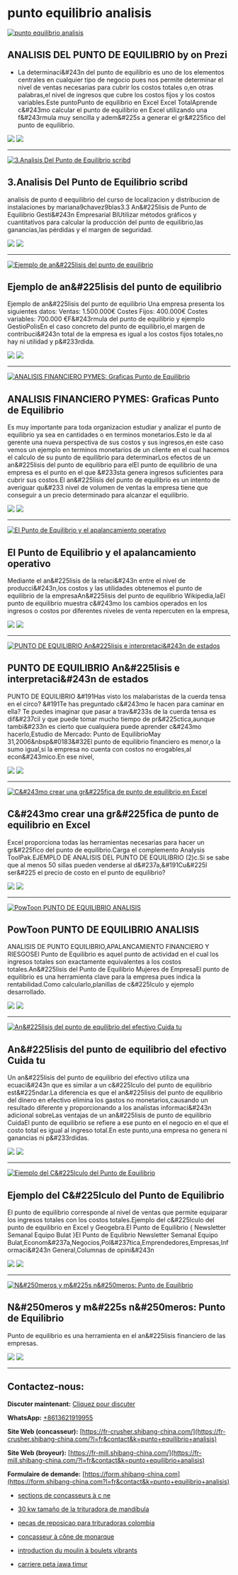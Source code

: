 # punto equilibrio analisis

<a href="https://swt.shibang-china.com/?l=fr&img&k=punto+equilibrio+analisis" target="_blank">![punto equilibrio analisis](http://static.shibang-china.com/all-800x300/926.jpg)</a>

## ANALISIS DEL PUNTO DE EQUILIBRIO by on Prezi
* La determinaci&#243n del punto de equilibrio es uno de los elementos centrales en cualquier tipo de negocio pues nos permite determinar el nivel de ventas necesarias para cubrir los costos totales o,en otras palabras,el nivel de ingresos que cubre los costos fijos y los costos variables.Este puntoPunto de equilibrio en Excel Excel TotalAprende c&#243mo calcular el punto de equilibrio en Excel utilizando una f&#243rmula muy sencilla y adem&#225s a generar el gr&#225fico del punto de equilibrio.


<a href="https://whatsapp.shibangsoft.com/WhatsApp.php" target="_blank" title="WhatsApp">![](http://static.shibang-china.com/icon/whatsapp.png)</a> <a href="https://swt.shibang-china.com/?l=fr&icon&k=punto+equilibrio+analisis" target="_blank">![](http://static.shibang-china.com/icon/chat-fr.png)</a>

---

<a href="https://swt.shibang-china.com/?l=fr&img&k=punto+equilibrio+analisis" target="_blank">![3.Analisis Del Punto de Equilibrio scribd](http://static.shibang-china.com/all-800x300/1266.jpg)</a>

## 3.Analisis Del Punto de Equilibrio scribd
analisis de punto d eequilibrio del curso de localizacion y distribucion de instalaciones by mariana9chavez9blas3.3 An&#225lisis de Punto de Equilibrio Gesti&#243n Empresarial BIUtilizar métodos gráficos y cuantitativos para calcular la producción del punto de equilibrio,las ganancias,las pérdidas y el margen de seguridad.


<a href="https://whatsapp.shibangsoft.com/WhatsApp.php" target="_blank" title="WhatsApp">![](http://static.shibang-china.com/icon/whatsapp.png)</a> <a href="https://swt.shibang-china.com/?l=fr&icon&k=punto+equilibrio+analisis" target="_blank">![](http://static.shibang-china.com/icon/chat-fr.png)</a>

---

<a href="https://swt.shibang-china.com/?l=fr&img&k=punto+equilibrio+analisis" target="_blank">![Ejemplo de an&#225lisis del punto de equilibrio](http://static.shibang-china.com/all-800x300/1043.jpg)</a>

## Ejemplo de an&#225lisis del punto de equilibrio
Ejemplo de an&#225lisis del punto de equilibrio Una empresa presenta los siguientes datos: Ventas: 1.500.000€ Costes Fijos: 400.000€ Costes variables: 700.000 €F&#243rmula del punto de equilibrio y ejemplo GestioPolisEn el caso concreto del punto de equilibrio,el margen de contribuci&#243n total de la empresa es igual a los costos fijos totales,no hay ni utilidad y p&#233rdida.


<a href="https://whatsapp.shibangsoft.com/WhatsApp.php" target="_blank" title="WhatsApp">![](http://static.shibang-china.com/icon/whatsapp.png)</a> <a href="https://swt.shibang-china.com/?l=fr&icon&k=punto+equilibrio+analisis" target="_blank">![](http://static.shibang-china.com/icon/chat-fr.png)</a>

---

<a href="https://swt.shibang-china.com/?l=fr&img&k=punto+equilibrio+analisis" target="_blank">![ANALISIS FINANCIERO PYMES: Graficas Punto de Equilibrio](http://static.shibang-china.com/all-800x300/884.jpg)</a>

## ANALISIS FINANCIERO PYMES: Graficas Punto de Equilibrio
Es muy importante para toda organizacion estudiar y analizar el punto de equilibrio ya sea en cantidades o en terminos monetarios.Esto le da al gerente una nueva perspectiva de sus costos y sus ingresos,en este caso vemos un ejemplo en terminos monetarios de un cliente en el cual hacemos el calculo de su punto de equilibrio para determinarLos efectos de un an&#225lisis del punto de equilibrio para elEl punto de equilibrio de una empresa es el punto en el que &#233sta genera ingresos suficientes para cubrir sus costos.El an&#225lisis del punto de equilibrio es un intento de averiguar qu&#233 nivel de volumen de ventas la empresa tiene que conseguir a un precio determinado para alcanzar el equilibrio.


<a href="https://whatsapp.shibangsoft.com/WhatsApp.php" target="_blank" title="WhatsApp">![](http://static.shibang-china.com/icon/whatsapp.png)</a> <a href="https://swt.shibang-china.com/?l=fr&icon&k=punto+equilibrio+analisis" target="_blank">![](http://static.shibang-china.com/icon/chat-fr.png)</a>

---

<a href="https://swt.shibang-china.com/?l=fr&img&k=punto+equilibrio+analisis" target="_blank">![El Punto de Equilibrio y el apalancamiento operativo](http://static.shibang-china.com/all-800x300/1241.jpg)</a>

## El Punto de Equilibrio y el apalancamiento operativo
Mediante el an&#225lisis de la relaci&#243n entre el nivel de producci&#243n,los costos y las utilidades obtenemos el punto de equilibrio de la empresaAn&#225lisis del punto de equilibrio Wikipedia,laEl punto de equilibrio muestra c&#243mo los cambios operados en los ingresos o costos por diferentes niveles de venta repercuten en la empresa,


<a href="https://whatsapp.shibangsoft.com/WhatsApp.php" target="_blank" title="WhatsApp">![](http://static.shibang-china.com/icon/whatsapp.png)</a> <a href="https://swt.shibang-china.com/?l=fr&icon&k=punto+equilibrio+analisis" target="_blank">![](http://static.shibang-china.com/icon/chat-fr.png)</a>

---

<a href="https://swt.shibang-china.com/?l=fr&img&k=punto+equilibrio+analisis" target="_blank">![PUNTO DE EQUILIBRIO An&#225lisis e interpretaci&#243n de estados](http://static.shibang-china.com/all-800x300/1525.jpg)</a>

## PUNTO DE EQUILIBRIO An&#225lisis e interpretaci&#243n de estados
PUNTO DE EQUILIBRIO &#191Has visto los malabaristas de la cuerda tensa en el circo? &#191Te has preguntado c&#243mo le hacen para caminar en ella? Te puedes imaginar que pasar a trav&#233s de la cuerda tensa es dif&#237cil y que puede tomar mucho tiempo de pr&#225ctica,aunque tambi&#233n es cierto que cualquiera puede aprender c&#243mo hacerlo,Estudio de Mercado: Punto de EquilibrioMay 31,2006&nbsp&#0183&#32El punto de equilibrio financiero es menor,o la sumo igual,si la empresa no cuenta con costos no erogables,al econ&#243mico.En ese nivel,


<a href="https://whatsapp.shibangsoft.com/WhatsApp.php" target="_blank" title="WhatsApp">![](http://static.shibang-china.com/icon/whatsapp.png)</a> <a href="https://swt.shibang-china.com/?l=fr&icon&k=punto+equilibrio+analisis" target="_blank">![](http://static.shibang-china.com/icon/chat-fr.png)</a>

---

<a href="https://swt.shibang-china.com/?l=fr&img&k=punto+equilibrio+analisis" target="_blank">![C&#243mo crear una gr&#225fica de punto de equilibrio en Excel](http://static.shibang-china.com/all-800x300/931.jpg)</a>

## C&#243mo crear una gr&#225fica de punto de equilibrio en Excel
Excel proporciona todas las herramientas necesarias para hacer un gr&#225fico del punto de equilibrio.Carga el complemento Analysis ToolPak.EJEMPLO DE ANALISIS DEL PUNTO DE EQUILIBRIO (2)c.Si se sabe que al menos 50 sillas pueden venderse al d&#237a,&#191Cu&#225l ser&#225 el precio de costo en el punto de equilibrio?


<a href="https://whatsapp.shibangsoft.com/WhatsApp.php" target="_blank" title="WhatsApp">![](http://static.shibang-china.com/icon/whatsapp.png)</a> <a href="https://swt.shibang-china.com/?l=fr&icon&k=punto+equilibrio+analisis" target="_blank">![](http://static.shibang-china.com/icon/chat-fr.png)</a>

---

<a href="https://swt.shibang-china.com/?l=fr&img&k=punto+equilibrio+analisis" target="_blank">![PowToon PUNTO DE EQUILIBRIO ANALISIS](http://static.shibang-china.com/all-800x300/164.jpg)</a>

## PowToon PUNTO DE EQUILIBRIO ANALISIS
ANALISIS DE PUNTO EQUILIBRIO,APALANCAMIENTO FINANCIERO Y RIESGOSEl Punto de Equilibrio es aquel punto de actividad en el cual los ingresos totales son exactamente equivalentes a los costos totales.An&#225lisis del Punto de Equilibrio Mujeres de EmpresaEl punto de equilibrio es una herramienta clave para la empresa pues indica la rentabilidad.Como calcularlo,planillas de c&#225lculo y ejemplo desarrollado.


<a href="https://whatsapp.shibangsoft.com/WhatsApp.php" target="_blank" title="WhatsApp">![](http://static.shibang-china.com/icon/whatsapp.png)</a> <a href="https://swt.shibang-china.com/?l=fr&icon&k=punto+equilibrio+analisis" target="_blank">![](http://static.shibang-china.com/icon/chat-fr.png)</a>

---

<a href="https://swt.shibang-china.com/?l=fr&img&k=punto+equilibrio+analisis" target="_blank">![An&#225lisis del punto de equilibrio del efectivo Cuida tu](http://static.shibang-china.com/all-800x300/1399.jpg)</a>

## An&#225lisis del punto de equilibrio del efectivo Cuida tu
Un an&#225lisis del punto de equilibrio del efectivo utiliza una ecuaci&#243n que es similar a un c&#225lculo del punto de equilibrio est&#225ndar.La diferencia es que el an&#225lisis del punto de equilibrio del dinero en efectivo elimina los gastos no monetarios,causando un resultado diferente y proporcionando a los analistas informaci&#243n adicional sobreLas ventajas de un an&#225lisis de punto de equilibrio CuidaEl punto de equilibrio se refiere a ese punto en el negocio en el que el costo total es igual al ingreso total.En este punto,una empresa no genera ni ganancias ni p&#233rdidas.


<a href="https://whatsapp.shibangsoft.com/WhatsApp.php" target="_blank" title="WhatsApp">![](http://static.shibang-china.com/icon/whatsapp.png)</a> <a href="https://swt.shibang-china.com/?l=fr&icon&k=punto+equilibrio+analisis" target="_blank">![](http://static.shibang-china.com/icon/chat-fr.png)</a>

---

<a href="https://swt.shibang-china.com/?l=fr&img&k=punto+equilibrio+analisis" target="_blank">![Ejemplo del C&#225lculo del Punto de Equilibrio](http://static.shibang-china.com/all-800x300/254.jpg)</a>

## Ejemplo del C&#225lculo del Punto de Equilibrio
El punto de equilibrio corresponde al nivel de ventas que permite equiparar los ingresos totales con los costos totales.Ejemplo del c&#225lculo del punto de equilibrio en Excel y Geogebra.El Punto de Equilibrio { Newsletter Semanal Equipo Bulat }El Punto de Equlibrio Newsletter Semanal Equipo Bulat,Econom&#237a,Negocios,Pol&#237tica,Emprendedores,Empresas,Informaci&#243n General,Columnas de opini&#243n


<a href="https://whatsapp.shibangsoft.com/WhatsApp.php" target="_blank" title="WhatsApp">![](http://static.shibang-china.com/icon/whatsapp.png)</a> <a href="https://swt.shibang-china.com/?l=fr&icon&k=punto+equilibrio+analisis" target="_blank">![](http://static.shibang-china.com/icon/chat-fr.png)</a>

---

<a href="https://swt.shibang-china.com/?l=fr&img&k=punto+equilibrio+analisis" target="_blank">![N&#250meros y m&#225s n&#250meros: Punto de Equilibrio](http://static.shibang-china.com/all-800x300/1450.jpg)</a>

## N&#250meros y m&#225s n&#250meros: Punto de Equilibrio
Punto de equilibrio es una herramienta en el an&#225lisis financiero de las empresas.

<a href="https://whatsapp.shibangsoft.com/WhatsApp.php" target="_blank" title="WhatsApp">![](http://static.shibang-china.com/icon/whatsapp.png)</a> <a href="https://swt.shibang-china.com/?l=fr&icon&k=punto+equilibrio+analisis" target="_blank">![](http://static.shibang-china.com/icon/chat-fr.png)</a>

---
## Contactez-nous:

**Discuter maintenant:** [Cliquez pour discuter](https://swt.shibang-china.com?l=fr&contact&k=punto+equilibrio+analisis)

**WhatsApp:**  [+8613621919955](https://whatsapp.shibangsoft.com/WhatsApp.php)

**Site Web (concasseur):** [https://fr-crusher.shibang-china.com/](https://fr-crusher.shibang-china.com/?l=fr&contact&k=punto+equilibrio+analisis)

**Site Web (broyeur):** [https://fr-mill.shibang-china.com/](https://fr-mill.shibang-china.com/?l=fr&contact&k=punto+equilibrio+analisis)

**Formulaire de demande:** [https://form.shibang-china.com](https://form.shibang-china.com?l=fr&contact&k=punto+equilibrio+analisis)

* [sections de concasseurs à c ne](../65/sections%20de%20concasseurs%20%C3%A0%20c%20ne.md)

* [30 kw tamaño de la trituradora de mandíbula](../62/30%20kw%20tama%C3%B1o%20de%20la%20trituradora%20de%20mand%C3%ADbula.md)

* [pecas de reposicao para trituradoras colombia](../62/pecas%20de%20reposicao%20para%20trituradoras%20colombia.md)

* [concasseur à cône de monarque](../62/concasseur%20%C3%A0%20c%C3%B4ne%20de%20monarque.md)

* [introduction du moulin à boulets vibrants](../65/introduction%20du%20moulin%20%C3%A0%20boulets%20vibrants.md)

* [carriere peta jawa timur](../61/carriere%20peta%20jawa%20timur.md)